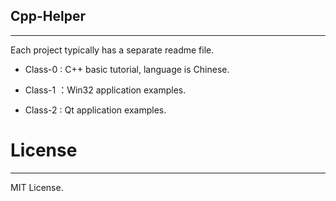 
## Cpp-Helper
--------

Each project typically has a separate readme file.

- Class-0 : C++ basic tutorial, language is Chinese.

- Class-1 ：Win32 application examples.

- Class-2 : Qt application examples.


# License
--------

MIT License.
